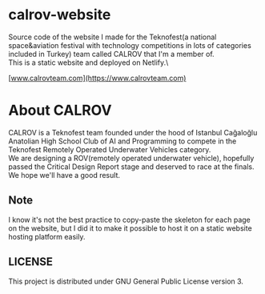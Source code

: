 # calrov-website

Source code of the website I made for the Teknofest(a national space&aviation festival with technology
competitions in lots of categories included in Turkey) team called CALROV that I'm a member of.\
This is a static website and deployed on Netlify.\

[www.calrovteam.com](https://www.calrovteam.com)

# About CALROV

CALROV is a Teknofest team founded under the hood of Istanbul Cağaloğlu Anatolian High School Club of AI and Programming
to compete in the Teknofest Remotely Operated Underwater Vehicles category.\
We are designing a ROV(remotely operated underwater vehicle), hopefully passed the Critical Design Report stage and
deserved to race at the finals.\
We hope we'll have a good result.

## Note

I know it's not the best practice to copy-paste the skeleton for each page on the website,
but I did it to make it possible to host it on a static website hosting platform easily.

## LICENSE

This project is distributed under GNU General Public License version 3.
